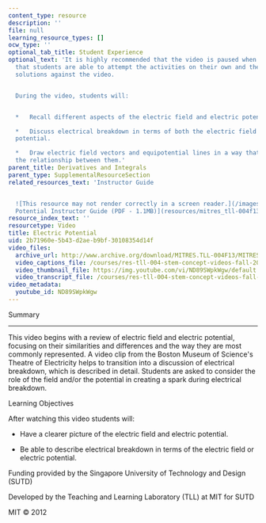 ```yaml
---
content_type: resource
description: ''
file: null
learning_resource_types: []
ocw_type: ''
optional_tab_title: Student Experience
optional_text: 'It is highly recommended that the video is paused when prompted so
  that students are able to attempt the activities on their own and then check their
  solutions against the video.


  During the video, students will:


  *   Recall different aspects of the electric field and electric potential.

  *   Discuss electrical breakdown in terms of both the electric field and the electric
  potential.

  *   Draw electric field vectors and equipotential lines in a way that uses and reinforces
  the relationship between them.'
parent_title: Derivatives and Integrals
parent_type: SupplementalResourceSection
related_resources_text: 'Instructor Guide


  ![This resource may not render correctly in a screen reader.](/images/inacessible.gif)[Electric
  Potential Instructor Guide (PDF - 1.1MB)](resources/mitres_tll-004f13_eleguide)'
resource_index_text: ''
resourcetype: Video
title: Electric Potential
uid: 2b71960e-5b43-d2ae-b9bf-30108354d14f
video_files:
  archive_url: http://www.archive.org/download/MITRES.TLL-004F13/MITRES_TLL-004F13_electric_potential_sutd_intro_300k.mp4
  video_captions_file: /courses/res-tll-004-stem-concept-videos-fall-2013/d04b46bcba7b553e87ab1ae2dbba98f8_ND89SWpkWgw.vtt
  video_thumbnail_file: https://img.youtube.com/vi/ND89SWpkWgw/default.jpg
  video_transcript_file: /courses/res-tll-004-stem-concept-videos-fall-2013/1e29a96c2b2c93209f14bbea70a1142c_ND89SWpkWgw.pdf
video_metadata:
  youtube_id: ND89SWpkWgw
---
```


Summary


-----------

This video begins with a review of electric field and electric potential, focusing on their similarities and differences and the way they are most commonly represented. A video clip from the Boston Museum of Science's Theatre of Electricity helps to transition into a discussion of electrical breakdown, which is described in detail. Students are asked to consider the role of the field and/or the potential in creating a spark during electrical breakdown.

Learning Objectives

After watching this video students will:

*   Have a clearer picture of the electric field and electric potential.
    
*   Be able to describe electrical breakdown in terms of the electric field or electric potential.
    

Funding provided by the Singapore University of Technology and Design (SUTD)

Developed by the Teaching and Learning Laboratory (TLL) at MIT for SUTD

MIT © 2012